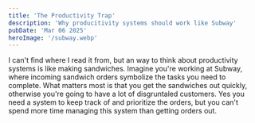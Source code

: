 ```yaml
---
title: 'The Productivity Trap'
description: 'Why producitivity systems should work like Subway'
pubDate: 'Mar 06 2025'
heroImage: '/subway.webp'
---
```


I can't find where I read it from, but an way to think about productivity systems is like making sandwiches. Imagine you're working at Subway, where incoming sandwich orders symbolize the tasks you need to complete. What matters most is that you get the sandwiches out quickly, otherwise you're going to have a lot of disgruntaled customers. Yes you need a system to keep track of and prioritize the orders, but you can't spend more time managing this system than getting orders out.